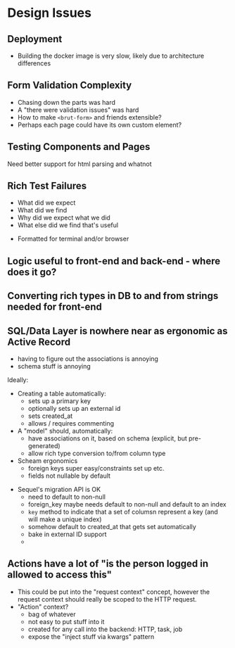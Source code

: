 # Design Issues

## Deployment 

* Building the docker image is very slow, likely due to architecture differences

## Form Validation Complexity

* Chasing down the parts was hard
* A "there were validation issues" was hard
* How to make `<brut-form>` and friends extensible?
* Perhaps each page could have its own custom element?

## Testing Components and Pages

Need better support for html parsing and whatnot

## Rich Test Failures

* What did we expect
* What did we find
* Why did we expect what we did
* What else did we find that's useful

- Formatted for terminal and/or browser

## Logic useful to front-end and back-end - where does it go?

## Converting rich types in DB to and from strings needed for front-end

## SQL/Data Layer is nowhere near as ergonomic as Active Record

* having to figure out the associations is annoying
* schema stuff is annoying

Ideally:

- Creating a table automatically:
  - sets up a primary key
  - optionally sets up an external id
  - sets created\_at
  - allows / requires commenting
- A "model" should, automatically:
  - have associations on it, based on schema (explicit, but pre-generated)
  - allow rich type conversion to/from column type
- Scheam ergonomics
  - foreign keys super easy/constraints set up etc.
  - fields not nullable by default

* Sequel's migration API is OK
  - need to default to non-null
  - foreign\_key maybe needs default to non-null and default to an index
  - `key` method to indicate that a set of columsn represent a key (and will make a unique index)
  - somehow default to created\_at that gets set automatically
  - bake in external ID support
  - 

## Actions have a lot of "is the person logged in allowed to access this"

* This could be put into the "request context" concept, however the request context should really be scoped to the HTTP request.
* "Action" context?
    - bag of whatever
    - not easy to put stuff into it
    - created for any call into the backend: HTTP, task, job
    - expose the "inject stuff via kwargs" pattern




